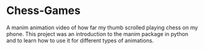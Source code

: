 # Chess-Games
A manim animation video of how far my thumb scrolled playing chess on my phone. This project was an introduction to the manim package in python and to learn how to use it for different types of animations.
